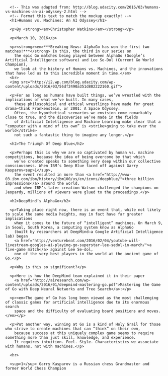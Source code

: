       <!-- This was adapted from: http://blog.udacity.com/2016/03/humans-vs-machines-an-ai-odyssey-2.html -->
      <!-- Format this text to match the mockup exactly! -->
      <h1>Humans vs. Machines: An AI Odyssey</h1>

      <p>By <strong><em>Christopher Watkins</em></strong></p>

      <p>March 10, 2016</p>

      <p><strong><em>***Breaking News: AlphaGo has won the first two matches!***</strong> In this, the third in our series on
        the epic Go matches being played between AlphaGo (Google’s Artificial Intelligence software) and Lee Se-Dol (Current Go World Champion),
        we look at the history of Humans vs. Machines, and the innovations that have led us to this incredible moment in time.</em>
      <br>
      <img src="http://i2.wp.com/blog.udacity.com/wp-content/uploads/2016/03/56df2490a351d802222160.gif">

      <p>For as long as humans have built things, we’ve wrestled with the implications of what we’ve built. In many cases,
        these philosophical and ethical wrestlings have made for great drama—think Frankenstein, or 2001: A Space Odyssey.
        Often, the hypothetical scenarios we envision come remarkably close to true, and the discoveries we’ve made in the fields
        of Artificial Intelligence and Machine Learning make clear that a “computer with a mind of its own” is <strike>going to take over the world</strike>
        not such a fantastic thing to imagine any longer.</p>

      <h2>The Triumph Of Deep Blue</h2>

      <p>Perhaps this is why we are so captivated by human vs. machine competitions, because the idea of being overcome by that which
        we’ve created speaks to something very deep within our collective consciousness. When IBM’s Deep Blue faced off against Garry Kasparov<sup>1</sup>,
        the event resulted in more than <a href="http://www-03.ibm.com/ibm/history/ibm100/us/en/icons/deepblue/">three billion impressions</a> around the world,
        and when IBM’s later creation Watson challenged the champions on Jeopardy, millions of viewers were glued to the proceedings.</p>

      <h2>DeepMind’s AlphaGo</h2>

      <p>Taking place right now, there is an event that, while not likely to scale the same media heights, may in fact have far greater implications
        when it comes to the future of “intelligent” machines. On March 9, in Seoul, South Korea, a computing system know as AlphoGo
        (built by researchers at DeepMind—a Google Artificial Intelligence lab) began
        <a href="http://venturebeat.com/2016/02/04/youtube-will-livestream-googles-ai-playing-go-superstar-lee-sedol-in-march/">a five-game match</a> against Lee Se-dol,
        one of the very best players in the world at the ancient game of Go.</p>

      <p>Why is this so significant?</p>

      <p>Here is how the DeepMind team explained it in their paper
        <a href="http://airesearch.com/wp-content/uploads/2016/01/deepmind-mastering-go.pdf">Mastering the Game of Go with Deep Neural Networks and Tree Search</a>:</p>

      <p><em>The game of Go has long been viewed as the most challenging of classic games for artificial intelligence due to its enormous search
        space and the difficulty of evaluating board positions and moves.</em></p>

      <p>Put another way, winning at Go is a kind of Holy Grail for those who strive to create machines that can “think” on their own,
        because success at this uniquely complex game seems to require something more than just skill, knowledge, and experience.
        It requires intuition. Feel. Style. Characteristics we associate with humans, not with machines.</p>

      <hr>

      <sup>1</sup> Garry Kasparov is a Russian chess Grandmaster and former World Chess Champion


